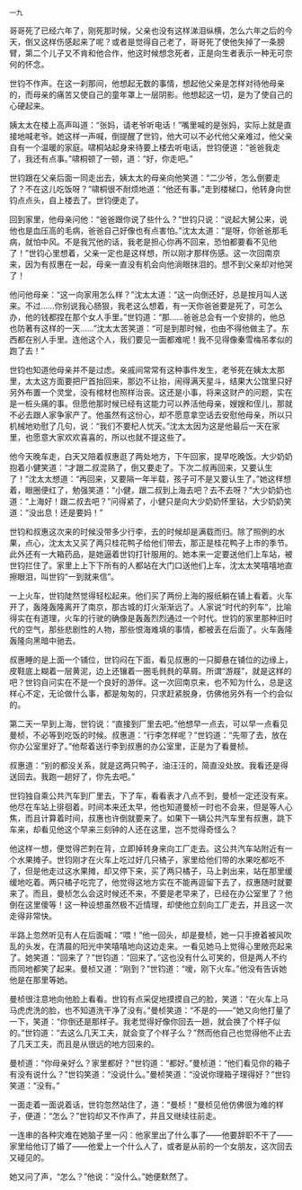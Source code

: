     一九 

   哥哥死了已经六年了，刚死那时候，父亲也没有这样涕泪纵横，怎么六年之后的今天，倒又这样伤感起来了呢？或者是觉得自己老了，哥哥死了使他失掉了一条膀臂，第二个儿子又不肯和他合作，他这时候想念死者，正是向生者表示一种无可奈何的怀念。

   世钧不作声。在这一刹那间，他想起无数的事情，想起他父亲是怎样对待他母亲的，而母亲的痛苦又使自己的童年罩上一层阴影。他想起这一切，是为了使自己的心硬起来。

   姨太太在楼上高声叫道：“张妈，请老爷听电话！”嘴里喊的是张妈，实际上就是直接地喊老爷。她这样一声喊，倒提醒了世钧，他大可以不必代他父亲难过，他父亲自有一个温暖的家庭。啸桐站起身来待要上楼去听电话，世钧便道：“爸爸我走了，我还有点事。”啸桐顿了一顿，道：“好，你走吧。”

   世钧跟在父亲后面一同走出去，姨太太的母亲向他笑道：“二少爷，怎么倒要走了？不在这儿吃饭呀？”啸桐很不耐烦地道：“他还有事。”走到楼梯口，他转身向世钧点点头，自上楼去了。世钧便走了。

   回到家里，他母亲问他：“爸爸跟你说了些什么？”世钧只说：“说起大舅公来，说他也是血压高的毛病，爸爸自己好像也有点害怕。”沈太太道：“是呀，你爸爸那毛病，就怕中风。不是我咒他的话，我老是担心你再不回来，恐怕都要看不见他了！”世钧心里想着，父亲一定也是这样想，所以刚才那样伤感。这一次回南京来，因为有叔惠在一起，母亲一直没有机会向他淌眼抹泪的。想不到父亲却对他哭了！

   他问他母亲：“这一向家用怎么样？”沈太太道：“这一向倒还好，总是按月叫人送来。不过……你别说我心肠狠，我老这么想着，有一天你爸爸要是死了，可怎么办，他的钱都捏在那个女人手里。”世钧道：“那……爸爸总会有一个安排的，他总也防著有这样的一天……”沈太太苦笑道：“可是到那时候，也由不得他做主了。东西都在别人手里。连他这个人，我们要见一面都难呢！我不见得像秦雪梅吊孝似的跑了去！”

   世钧也知道他母亲并不是过虑。亲戚间常常有这种事件发生，老爷死在姨太太那里，太太这方面要把尸首抬回来，那边不让抬，闹得满天星斗，结果大公馆里只好另外布置一个灵堂，没有棺材也照样治丧。这还是小事，将来这财产的问题，实在是一桩头痛的事。但愿他那时候已经有这能力可以养活他母亲，嫂嫂和侄儿，那就不必去跟人家争家产了。他虽然有这份心，却不愿意拿空话去安慰他母亲，所以只机械地劝慰了几句，说：“我们不要杞人忧天。”沈太太因为这是他最后一天在家里，也愿意大家欢欢喜喜的，所以也就不提这些了。

   他今天晚车走，白天又陪着叔惠逛了两处地方，下午回家，提早吃晚饭。大少奶奶抱着小健笑道：“才跟二叔混熟了，倒又要走了。下次二叔再回来，又要认生了！”沈太太想道：“再回来，又要隔一年半载，孩子可不是又要认生了。”她这样想着，眼圈便红了，勉强笑道：“小健，跟二叔到上海去吧？去不去呀？”大少奶奶也道：“上海好！跟二叔去吧？”问得紧了，小健只是向大少奶奶怀里钻，大少奶奶笑道：“没出息！还是要妈！”

   世钧和叔惠这次来的时候没带多少行李，去的时候却是满载而归。除了照例的水果，点心，沈太太又买了两只桂花鸭子给他们带去，那正是桂花鸭子上市的季节。此外还有一大箱药品，是她逼着世钧打针服用的。她本来一定要送他们上车站，被世钧拦住了。家里上上下下所有的人都站在大门口送他们上车，沈太太笑嘻嘻地直擦眼泪，叫世钧“一到就来信”。

   一上火车，世钧陡然觉得轻松起来。他们买了两份上海的报纸躺在铺上看着。火车开了，轰隆轰隆离开了南京，那古城的灯火渐渐远了。人家说“时代的列车”，比喻得实在有道理，火车的行驶的确像是轰轰烈烈通过一个时代。世钧的家里那种旧时代的空气，那些悲剧性的人物，那些恨海难填的事情，都被丢在后面了。火车轰隆轰隆向黑暗中驰去。

   叔惠睡的是上面一个铺位，世钧闷在下面，看见叔惠的一只脚悬在铺位的边缘上，皮鞋底上糊着一层黄泥，边上还镶着一圈毛毵毵的草屑。所谓“游屐”，就是这样的吧？世钧自问实在不是一个良好的游伴。这一次回南京来，也不知为什么，总是这样心不定，无论做什么事，都是匆匆的，只求赶紧脱身，仿佛他另外有一个约会似的。

   第二天一早到上海，世钧说：“直接到厂里去吧。”他想早一点去，可以早一点看见曼桢，不必等到吃饭的时候。叔惠道：“行李怎样呢？”世钧道：“先带了去，放在你办公室里好了。”他帮着送行李到叔惠的办公室里，正是为了看曼桢。

   叔惠道：“别的都没关系，就是这两只鸭子，油汪汪的，简直没处放。我看还是得送回去。我跑一趟好了，你先去吧。”

   世钧独自乘公共汽车到厂里去，下了车，看看表才八点不到，曼桢一定还没有来。他尽在车站上徘徊着。时间本来还太早，他也知道曼桢一时也不会来，但是等人心焦，而且计算着时间，叔惠也许倒就要来了。如果下一辆公共汽车里有叔惠，跳下车来，却看见他这个早来三刻钟的人还在这里，岂不觉得奇怪么？

   他这样一想，便觉得芒刺在背，立即掉转身来向工厂走去。这公共汽车站附近有一个水果摊子。世钧刚才在火车上吃过好几只橘子，家里给他们带的水果吃都吃不了，但是他走过这水果摊，却又停下来，买了两只橘子，马上剥出来，站在那里缓缓地吃着。两只橘子吃完了，他觉得这地方实在不能再逗留下去了，叔惠随时就要来了。而且，曼桢怎么会这时候还不来，不要是老早来了，已经在办公室里了？他倒在这里傻等！这一种设想虽然极不近情理，却使他立刻向工厂走去，并且这一次走得非常快。

   半路上忽然听见有人在后面喊：“喂！”他一回头，却是曼桢，她一只手撩着被风吹乱的头发，在清晨的阳光中笑嘻嘻地向这边走来。一看见她马上觉得心里敞亮起来了。她笑道：“回来了？”世钧道：“回来了。”这也没有什么可笑的，但是两人不约而同地都笑了起来。曼桢又道：“刚到？”世钧道：“嗳，刚下火车。”他没有告诉她他是在那里等她。

   曼桢很注意地向他脸上看看。世钧有点采促地摸摸自己的脸，笑道：“在火车上马马虎虎洗的脸，也不知道洗干净了没有。”曼桢笑道：“不是的——”她又向他打量了一下，笑道：“你倒还是那样子。我老觉得好像你回去一趟，就会换了个样子似的。”世钧道：“去这么几天工夫，就会变了个样子么？”然而他自己也觉得他不止去了几天工夫，而且是从很远的地方回来的。

   曼桢道：“你母亲好么？家里都好？”世钧道：“都好。”曼桢道：“他们看见你的箱子有没有说什么？”世钧笑道：“没说什么。”曼桢笑道：“没说你理箱子理得好？”世钧笑道：“没有。”

   一面走着一面说着话，世钧忽然站住了，道：“曼桢！”曼桢见他仿佛很为难的样子，便道：“怎么？”世钧却又不作声了，并且又继续往前走。

   一连串的各种灾难在她脑子里一闪：他家里出了什么事了——他要辞职不干了——家里给他订了婚了——他爱上一个什么人了，或者是从前的一个女朋友，这次回去又碰见的。

   她又问了声，“怎么？”他说：“没什么。”她便默然了。

